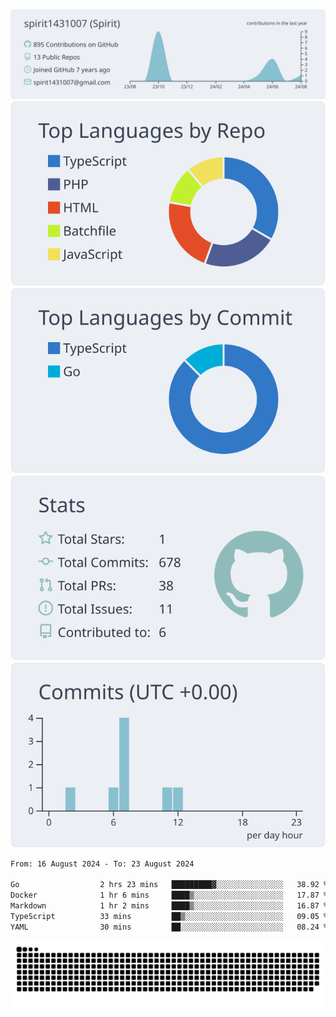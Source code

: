 [![](https://raw.githubusercontent.com/spirit1431007/spirit1431007/master/profile-summary-card-output/nord_bright/0-profile-details.svg)](https://git.io/spiritx)
[![](https://raw.githubusercontent.com/spirit1431007/spirit1431007/master/profile-summary-card-output/nord_bright/1-repos-per-language.svg)](https://git.io/spiritx) [![](https://raw.githubusercontent.com/spirit1431007/spirit1431007/master/profile-summary-card-output/nord_bright/2-most-commit-language.svg)](https://git.io/spiritx)
[![](https://raw.githubusercontent.com/spirit1431007/spirit1431007/master/profile-summary-card-output/nord_bright/3-stats.svg)](https://git.io/spiritx) [![](https://raw.githubusercontent.com/spirit1431007/spirit1431007/master/profile-summary-card-output/nord_bright/4-productive-time.svg)](https://git.io/spiritx)

<!--START_SECTION:waka-->

```txt
From: 16 August 2024 - To: 23 August 2024

Go                  2 hrs 23 mins   █████████▓░░░░░░░░░░░░░░░   38.92 %
Docker              1 hr 6 mins     ████▒░░░░░░░░░░░░░░░░░░░░   17.87 %
Markdown            1 hr 2 mins     ████▒░░░░░░░░░░░░░░░░░░░░   16.87 %
TypeScript          33 mins         ██▒░░░░░░░░░░░░░░░░░░░░░░   09.05 %
YAML                30 mins         ██░░░░░░░░░░░░░░░░░░░░░░░   08.24 %
```

<!--END_SECTION:waka-->

![contribution](https://github.com/spirit1431007/spirit1431007/blob/output/github-contribution-grid-snake.svg)
